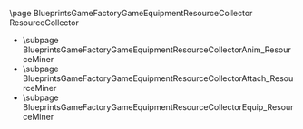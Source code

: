 \page BlueprintsGameFactoryGameEquipmentResourceCollector ResourceCollector
- \subpage BlueprintsGameFactoryGameEquipmentResourceCollectorAnim_ResourceMiner
- \subpage BlueprintsGameFactoryGameEquipmentResourceCollectorAttach_ResourceMiner
- \subpage BlueprintsGameFactoryGameEquipmentResourceCollectorEquip_ResourceMiner
